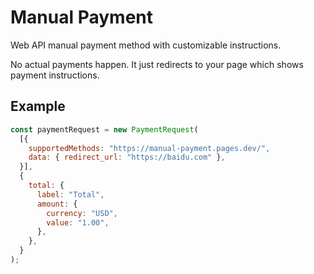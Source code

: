 # Manual Payment
Web API manual payment method with customizable instructions.

No actual payments happen. It just redirects to your page which shows payment instructions.

## Example
```js
const paymentRequest = new PaymentRequest(
  [{
    supportedMethods: "https://manual-payment.pages.dev/",
    data: { redirect_url: "https://baidu.com" },
  }],
  {
    total: {
      label: "Total",
      amount: {
        currency: "USD",
        value: "1.00",
      },
    },
  }
);
```
